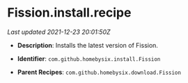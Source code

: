 # Fission.install.recipe

_Last updated 2021-12-23 20:01:50Z_

- **Description**: Installs the latest version of Fission.

- **Identifier**: `com.github.homebysix.install.Fission`

- **Parent Recipes**: `com.github.homebysix.download.Fission`
